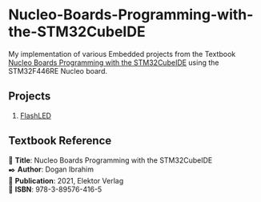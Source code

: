 # Nucleo-Boards-Programming-with-the-STM32CubeIDE
My implementation of various Embedded projects from the Textbook [Nucleo Boards Programming with the STM32CubeIDE](https://www.elektor.com/products/nucleo-boards-programming-with-the-stm32cubeide?srsltid=AfmBOopy0VCHOpf34zZhzW0he9nC_en6KQMza8G_uELPcxqxuh2-SbFN) using the STM32F446RE Nucleo board.

## Projects
1. [FlashLED](./FlashLED/)

## Textbook Reference  
📖 **Title**: Nucleo Boards Programming with the STM32CubeIDE  
✒️ **Author**: Dogan Ibrahim  
📅 **Publication**: 2021, Elektor Verlag  
📘 **ISBN**: 978-3-89576-416-5
